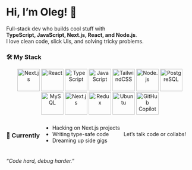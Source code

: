 
# Hi, I’m Oleg! 👋  
                                                                                     
Full-stack dev who builds cool stuff with  
**TypeScript, JavaScript, Next.js, React, and Node.js**.  
I love clean code, slick UIs, and solving tricky problems. 

### 🛠️ My Stack
<div style="display: flex; flex-wrap: wrap; gap: 10px; align-items: center; margin-bottom: 20px;">
<div style="text-align: center;">
  <img src="https://cdn.brandfetch.io/id2alue-rx/w/60/h/60/theme/dark/icon.jpeg" width="60" alt="Next.js">
  <img src="https://cdn.brandfetch.io/id0AgeLF7b/w/60/h/60/theme/dark/icon.png" width="60" alt="React">
  <img src="https://cdn.brandfetch.io/id-3wqvXE5/w/60/h/60/theme/dark/icon.png" width="60" alt="TypeScript">
    <img src="https://upload.wikimedia.org/wikipedia/commons/thumb/6/6a/JavaScript-logo.png/60px-JavaScript-logo.png" width="60" alt="JavaScript">
      <img src="https://encrypted-tbn0.gstatic.com/images?q=tbn:ANd9GcTSDKn3vA2YUbXzN0ZC3gALWJ08gJN-Drl15w&s" width="60" alt="TailwindCSS">
      <img src="https://cdn.iconscout.com/icon/free/png-256/free-node-js-logo-icon-download-in-svg-png-gif-file-formats--nodejs-programming-language-pack-logos-icons-1174925.png?f=webp&w=256" width="60" alt="Node.js">
      <img src="https://upload.wikimedia.org/wikipedia/commons/2/29/Postgresql_elephant.svg" width="60" alt="PostgreSQL">
      <img src="https://www.citypng.com/public/uploads/preview/hd-mysql-logo-transparent-background-701751694771788209ydqoapx.png" width="60" alt="MySQL">
       <img src="https://cdn.brandfetch.io/idWcj3JjN7/w/100/h/100/theme/dark/logo.png?c=1dxbfHSJFAPEGdCLU4o5B" width="60" alt="Next.js">
        <img src="https://raw.githubusercontent.com/reduxjs/redux/master/logo/logo.svg" width="60" alt="Redux">
        <img src="https://upload.wikimedia.org/wikipedia/commons/thumb/9/9e/UbuntuCoF.svg/512px-UbuntuCoF.svg.png" width="60" alt="Ubuntu">
        <img src="https://embed.zenn.studio/api/optimize-og-image/b6300030512f9033f1e2/https%3A%2F%2FGitHub.gallerycdn.vsassets.io%2Fextensions%2Fgithub%2Fcopilot%2F1.280.1420%2F1741375236990%2FMicrosoft.VisualStudio.Services.Icons.Default" width="60" alt="GitHub Copilot">
</div>

### 🌟 Currently
- Hacking on Next.js projects  
- Writing type-safe code  
- Dreaming up side gigs  

<!-- ## 📬 Connect -->
<!-- - [LinkedIn](https://www.linkedin.com/in/your-linkedin) -->  
<!-- - [Twitter/X](https://twitter.com/your-twitter) -->  
<!-- - [Email](mailto:your-email@example.com) -->  

Let’s talk code or collabs!

*“Code hard, debug harder.”*
